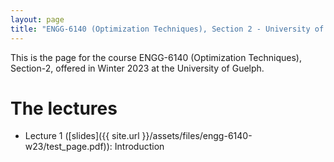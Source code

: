 ```yaml
---
layout: page
title: "ENGG-6140 (Optimization Techniques), Section 2 - University of Guelph"
---
```


This is the page for the course ENGG-6140 (Optimization Techniques), Section-2, offered in Winter 2023 at the University of Guelph.

# The lectures

- Lecture 1 ([slides]({{ site.url }}/assets/files/engg-6140-w23/test_page.pdf)): Introduction

